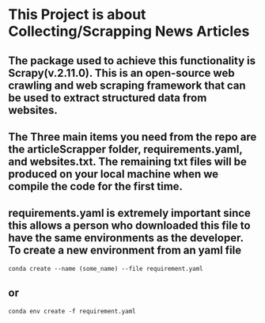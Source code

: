 # This Project is about Collecting/Scrapping News Articles
## The package used to achieve this functionality is Scrapy(v.2.11.0). This is an open-source web crawling and web scraping framework that can be used to extract structured data from websites. 
## The Three main items you need from the repo are the articleScrapper folder, requirements.yaml, and websites.txt. The remaining txt files will be produced on your local machine when we compile the code for the first time. 

## requirements.yaml is extremely important since this allows a person who downloaded this file to have the same environments as the developer. To create a new environment from an yaml file
```conda create --name (some_name) --file requirement.yaml```
## or
```conda env create -f requirement.yaml```

